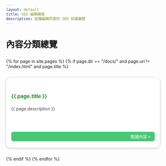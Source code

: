 ```yaml
---
layout: default
title: SEO 編輯模板
description: 各種編輯所需的 SEO 知識彙整
---
```


# 內容分類總覽

<div class="card-grid">
{% for page in site.pages %}
  {% if page.dir == "/docs/" and page.url != "/index.html" and page.title %}
    <div class="card">
      <h2 class="card-title">{{ page.title }}</h2>
      <p class="card-desc">{{ page.description }}</p>
      <a class="card-link" href="{{ site.baseurl }}{{ page.url }}">閱讀內容 &raquo;</a>
    </div>
  {% endif %}
{% endfor %}
</div>

<style>
.card-grid {
  display: grid;
  grid-template-columns: repeat(auto-fit, minmax(260px, 1fr));
  gap: 2em;
  margin-top: 2em;
}
.card {
  background: #fff;
  border-radius: 1em;
  box-shadow: 0 0.1em 0.5em #c0c0c0;
  padding: 2em 1.2em 1.5em 1.2em;
  display: flex;
  flex-direction: column;
  justify-content: space-between;
  min-height: 180px;
}
.card-title {
  font-size: 1.2em;
  font-weight: bold;
  margin-bottom: 0.5em;
  color: #258a25;
}
.card-desc {
  flex-grow: 1;
  color: #444;
  font-size: 1em;
  margin-bottom: 1em;
}
.card-link {
  color: #fff;
  background: #48c774;
  padding: 0.4em 1em;
  border-radius: 0.5em;
  text-decoration: none;
  text-align: right;
  font-size: 0.97em;
  transition: background 0.2s;
}
.card-link:hover {
  background: #258a25;
}
</style>

